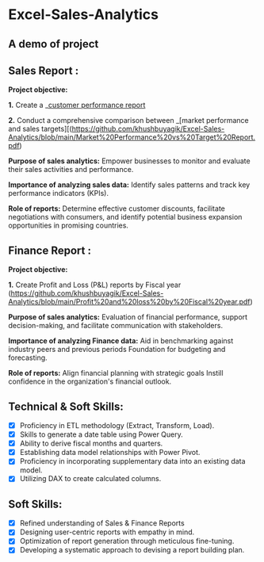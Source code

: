 # Excel-Sales-Analytics
## A demo of project
## Sales Report :

**Project objective:** 

**1.** Create a _[customer performance report](https://github.com/khushbuyagik/Excel-Sales-Analytics/blob/main/Customer%20Performance%20Report.pdf)

**2.** Conduct a comprehensive comparison between _[market performance and sales targets][(https://github.com/khushbuyagik/Excel-Sales-Analytics/blob/main/Market%20Performance%20vs%20Target%20Report.pdf)

**Purpose of sales analytics:** Empower businesses to monitor and evaluate their sales activities and performance.

**Importance of analyzing sales data:** Identify sales patterns and track key performance indicators (KPIs).

**Role of reports:** Determine effective customer discounts, facilitate negotiations with consumers, and identify potential business expansion opportunities in promising countries.


## Finance Report :

**Project objective:** 

**1.** Create Profit and Loss (P&L) reports by Fiscal year (https://github.com/khushbuyagik/Excel-Sales-Analytics/blob/main/Profit%20and%20loss%20by%20Fiscal%20year.pdf)

**Purpose of sales analytics:** Evaluation of financial performance, support decision-making, and facilitate communication with stakeholders.

**Importance of analyzing Finance data:** Aid in benchmarking against industry peers and previous periods Foundation for budgeting and forecasting.

**Role of reports:** Align financial planning with strategic goals Instill confidence in the organization's financial outlook.


## Technical & Soft Skills:
- [x]	Proficiency in ETL methodology (Extract, Transform, Load).
- [x]	Skills to generate a date table using Power Query.
- [x]	Ability to derive fiscal months and quarters.
- [x]	Establishing data model relationships with Power Pivot.
- [x]	Proficiency in incorporating supplementary data into an existing data model.
- [x]	Utilizing DAX to create calculated columns.

## Soft Skills:
- [x]	Refined understanding of Sales & Finance Reports
- [x]	Designing user-centric reports with empathy in mind.
- [x]	Optimization of report generation through meticulous fine-tuning.
- [x]	Developing a systematic approach to devising a report building plan.
